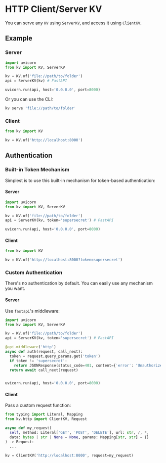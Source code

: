 # HTTP Client/Server KV

You can serve any `KV` using `ServerKV`, and access it using `ClientKV`.

## Example

### Server

```python
import uvicorn
from kv import KV, ServerKV

kv = KV.of('file://path/to/folder')
api = ServerKV(kv) # FastAPI

uvicorn.run(api, host='0.0.0.0', port=8000)
```

Or you can use the CLI:

```bash
kv serve 'file://path/to/folder'
```

### Client

```python
from kv import KV

kv = KV.of('http://localhost:8000')
```

## Authentication

### Built-in Token Mechanism

Simplest is to use this built-in mechanism for token-based authentication:

#### Server

```python
import uvicorn
from kv import KV, ServerKV

kv = KV.of('file://path/to/folder')
api = ServerKV(kv, token='supersecret') # FastAPI

uvicorn.run(api, host='0.0.0.0', port=8000)
```

#### Client

```python
from kv import KV

kv = KV.of('http://localhost:8000?token=supersecret')
```


### Custom Authentication

There's no authentication by default. You can easily use any mechanism you want.

#### Server

Use `fastapi`'s middleware:

```python
import uvicorn
from kv import KV, ServerKV

kv = KV.of('file://path/to/folder')
api = ServerKV(kv, token='supersecret') # FastAPI

@api.middleware('http')
async def auth(request, call_next):
  token = request.query_params.get('token')
  if token != 'supersecret':
    return JSONResponse(status_code=401, content={'error': 'Unauthorized'})
  return await call_next(request)


uvicorn.run(api, host='0.0.0.0', port=8000)
```

#### Client

Pass a custom request function:

```python
from typing import Literal, Mapping
from kv.http import ClientKV, Request

async def my_request(
  self, method: Literal['GET', 'POST', 'DELETE'], url: str, /, *,
  data: bytes | str | None = None, params: Mapping[str, str] = {}
) -> Request:
  ...

kv = ClientKV('http://localhost:8000', request=my_request)
```
